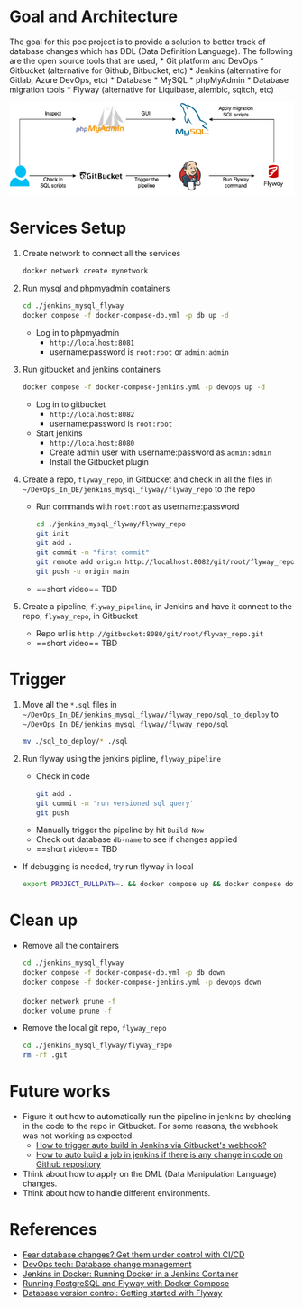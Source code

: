 
# Goal and Architecture
The goal for this poc project is to provide a solution to better track of database changes which has DDL (Data Definition Language). The following are the open source tools that are used,
    * Git platform and DevOps
        * Gitbucket (alternative for Github, Bitbucket, etc)
        * Jenkins (alternative for Gitlab, Azure DevOps, etc)
    * Database
        * MySQL 
        * phpMyAdmin 
    * Database migration tools
        * Flyway (alternative for Liquibase, alembic, sqitch, etc)

![architecture](jenkins_mysql_flyway/jenkins_mysql_flyway.png)

# Services Setup
1. Create network to connect all the services 
    ```sh
    docker network create mynetwork
    ```

2. Run mysql and phpmyadmin containers
    ```sh
    cd ./jenkins_mysql_flyway
    docker compose -f docker-compose-db.yml -p db up -d
    ```
    * Log in to phpmyadmin 
        * `http://localhost:8081`
        * username:password is `root:root` or `admin:admin`

3. Run gitbucket and jenkins containers
    ```sh
    docker compose -f docker-compose-jenkins.yml -p devops up -d
    ```
    * Log in to gitbucket
        * `http://localhost:8082`
        * username:password is `root:root`
    * Start jenkins
        * `http://localhost:8080`
        * Create admin user with username:password as `admin:admin`
        * Install the Gitbucket plugin

4. Create a repo, `flyway_repo`, in Gitbucket and check in all the files in `~/DevOps_In_DE/jenkins_mysql_flyway/flyway_repo` to the repo
   * Run commands with `root:root` as username:password
        ```sh
        cd ./jenkins_mysql_flyway/flyway_repo
        git init
        git add .
        git commit -m "first commit"
        git remote add origin http://localhost:8082/git/root/flyway_repo.git
        git push -u origin main
        ```
    * ==short video== TBD

5. Create a pipeline, `flyway_pipeline`, in Jenkins and have it connect to the repo, `flyway_repo`, in Gitbucket
    * Repo url is `http://gitbucket:8080/git/root/flyway_repo.git`
    * ==short video== TBD

# Trigger
1. Move all the `*.sql` files in `~/DevOps_In_DE/jenkins_mysql_flyway/flyway_repo/sql_to_deploy` to `~/DevOps_In_DE/jenkins_mysql_flyway/flyway_repo/sql` 
    ```sh
    mv ./sql_to_deploy/* ./sql
    ```

2. Run flyway using the jenkins pipline, `flyway_pipeline`
    * Check in code 
        ```sh
        git add .
        git commit -m 'run versioned sql query'
        git push
        ```
    * Manually trigger the pipeline by hit `Build Now`
    * Check out database `db-name` to see if changes applied
    * ==short video== TBD

* If debugging is needed, try run flyway in local
    ```sh
    export PROJECT_FULLPATH=. && docker compose up && docker compose down
    ```

# Clean up
* Remove all the containers
    ```sh
    cd ./jenkins_mysql_flyway
    docker compose -f docker-compose-db.yml -p db down
    docker compose -f docker-compose-jenkins.yml -p devops down

    docker network prune -f
    docker volume prune -f
    ```
* Remove the local git repo, `flyway_repo`
    ```sh
    cd ./jenkins_mysql_flyway/flyway_repo
    rm -rf .git
    ```

# Future works
*  Figure it out how to automatically run the pipeline in jenkins by checking in the code to the repo in Gitbucket. For some reasons, the webhook was not working as expected. 
    * [How to trigger auto build in Jenkins via Gitbucket's webhook?](https://stackoverflow.com/questions/49574298/how-to-trigger-auto-build-in-jenkins-via-gitbuckets-webhook)
    * [How to auto build a job in jenkins if there is any change in code on Github repository](https://www.edureka.co/community/49753/auto-build-job-jenkins-there-change-code-github-repository)
* Think about how to apply on the DML (Data Manipulation Language) changes.
* Think about how to handle different environments.  

# References
* [Fear database changes? Get them under control with CI/CD](https://hackernoon.com/database-changes-can-be-scary-how-r1hy2gfe)
* [DevOps tech: Database change management](https://cloud.google.com/architecture/devops/devops-tech-database-change-management)
* [Jenkins in Docker: Running Docker in a Jenkins Container](https://hackmamba.io/blog/2022/04/running-docker-in-a-jenkins-container/)
* [Running PostgreSQL and Flyway with Docker Compose](https://writeitdifferently.com/postgresql/flyway/2020/03/15/running-postgresql-and-flyway-with-docker-compose.html)
* [Database version control: Getting started with Flyway](https://www.red-gate.com/simple-talk/devops/database-devops/database-version-control-getting-started-with-flyway/)
